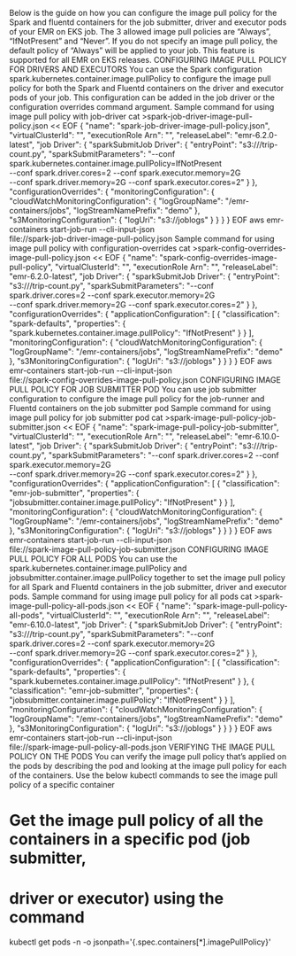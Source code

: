 
Below is the guide on how you can configure the image pull policy for the Spark and fluentd containers for the job submitter,
driver and executor pods of your EMR on EKS job. The 3 allowed image pull policies are “Always”, “IfNotPresent” and “Never”. If
you do not specify an image pull policy, the default policy of “Always” will be applied to your job. This feature is supported for all
EMR on EKS releases.
CONFIGURING IMAGE PULL POLICY FOR DRIVERS AND EXECUTORS
You can use the Spark configuration spark.kubernetes.container.image.pullPolicy to configure the image pull
policy for both the Spark and Fluentd containers on the driver and executor pods of your job. This configuration can be added in
the job driver or the configuration overrides command argument.
Sample command for using image pull policy with job-driver
cat >spark-job-driver-image-pull-policy.json << EOF
{
"name": "spark-job-driver-image-pull-policy.json",
"virtualClusterId": "<virtual-cluster-id>",
"executionRole
Arn": "<execution-role-arn>",
"releaseLabel": "emr-6.2.0-latest",
"job
Driver": {
"sparkSubmitJob
Driver": {
"entryPoint": "s3://<s3 prefix>/trip-count.py",
"sparkSubmitParameters":
"--conf spark.kubernetes.container.image.pullPolicy=IfNotPresent \
--conf spark.driver.cores=2 --conf spark.executor.memory=2G \
--conf spark.driver.memory=2G --conf spark.executor.cores=2"
}
},
"configurationOverrides": {
"monitoringConfiguration": {
"cloudWatchMonitoringConfiguration": {
"logGroupName": "/emr-containers/jobs",
"logStreamNamePrefix": "demo"
},
"s3MonitoringConfiguration": {
"logUri": "s3://joblogs"
}
}
}
}
EOF
aws emr-containers start-job-run --cli-input-json \
file://spark-job-driver-image-pull-policy.json
Sample command for using image pull policy with configuration-overrides
cat >spark-config-overrides-image-pull-policy.json << EOF
{
"name": "spark-config-overrides-image-pull-policy",
"virtualClusterId": "<virtual-cluster-id>",
"executionRole
Arn": "<execution-role-arn>",
"releaseLabel": "emr-6.2.0-latest",
"job
Driver": {
"sparkSubmitJob
Driver": {
"entryPoint": "s3://<s3 prefix>/trip-count.py",
"sparkSubmitParameters":
"--conf spark.driver.cores=2 --conf spark.executor.memory=2G \
--conf spark.driver.memory=2G --conf spark.executor.cores=2"
}
},
"configurationOverrides": {
"applicationConfiguration": [
{
"classification": "spark-defaults",
"properties": {
"spark.kubernetes.container.image.pullPolicy": "IfNotPresent"
}
}
],
"monitoringConfiguration": {
"cloudWatchMonitoringConfiguration": {
"logGroupName": "/emr-containers/jobs",
"logStreamNamePrefix": "demo"
},
"s3MonitoringConfiguration": {
"logUri": "s3://joblogs"
}
}
}
}
EOF
aws emr-containers start-job-run --cli-input-json \
file://spark-config-overrides-image-pull-policy.json
CONFIGURING IMAGE PULL POLICY FOR JOB SUBMITTER POD
You can use job submitter configuration to configure the image pull policy for the job-runner and Fluentd containers on the job
submitter pod
Sample command for using image pull policy for job submitter pod
cat >spark-image-pull-policy-job-submitter.json << EOF
{
"name": "spark-image-pull-policy-job-submitter",
"virtualClusterId": "<virtual-cluster-id>",
"executionRole
Arn": "<execution-role-arn>",
"releaseLabel": "emr-6.10.0-latest",
"job
Driver": {
"sparkSubmitJob
Driver": {
"entryPoint": "s3://<s3 prefix>/trip-count.py",
"sparkSubmitParameters":
"--conf spark.driver.cores=2 --conf spark.executor.memory=2G \
--conf spark.driver.memory=2G --conf spark.executor.cores=2"
}
},
"configurationOverrides": {
"applicationConfiguration": [
{
"classification": "emr-job-submitter",
"properties": {
"jobsubmitter.container.image.pullPolicy": "IfNotPresent"
}
}
],
"monitoringConfiguration": {
"cloudWatchMonitoringConfiguration": {
"logGroupName": "/emr-containers/jobs",
"logStreamNamePrefix": "demo"
},
"s3MonitoringConfiguration": {
"logUri": "s3://joblogs"
}
}
}
}
EOF
aws emr-containers start-job-run --cli-input-json \
file://spark-image-pull-policy-job-submitter.json
CONFIGURING IMAGE PULL POLICY FOR ALL PODS
You can use the spark.kubernetes.container.image.pullPolicy and
jobsubmitter.container.image.pullPolicy together to set the image pull policy for all Spark and Fluentd
containers in the job submitter, driver and executor pods.
Sample command for using image pull policy for all pods
cat >spark-image-pull-policy-all-pods.json << EOF
{
"name": "spark-image-pull-policy-all-pods",
"virtualClusterId": "<virtual-cluster-id>",
"executionRole
Arn": "<execution-role-arn>",
"releaseLabel": "emr-6.10.0-latest",
"job
Driver": {
"sparkSubmitJob
Driver": {
"entryPoint": "s3://<s3 prefix>/trip-count.py",
"sparkSubmitParameters":
"--conf spark.driver.cores=2 --conf spark.executor.memory=2G \
--conf spark.driver.memory=2G --conf spark.executor.cores=2"
}
},
"configurationOverrides": {
"applicationConfiguration": [
{
"classification": "spark-defaults",
"properties": {
"spark.kubernetes.container.image.pullPolicy": "IfNotPresent"
}
},
{
"classification": "emr-job-submitter",
"properties": {
"jobsubmitter.container.image.pullPolicy": "IfNotPresent"
}
}
],
"monitoringConfiguration": {
"cloudWatchMonitoringConfiguration": {
"logGroupName": "/emr-containers/jobs",
"logStreamNamePrefix": "demo"
},
"s3MonitoringConfiguration": {
"logUri": "s3://joblogs"
}
}
}
}
EOF
aws emr-containers start-job-run --cli-input-json \
file://spark-image-pull-policy-all-pods.json
VERIFYING THE IMAGE PULL POLICY ON THE PODS
You can verify the image pull policy that’s applied on the pods by describing the pod and looking at the image pull policy for each
of the containers. Use the below kubectl commands to see the image pull policy of a specific container
# Get the image pull policy of all the containers in a specific pod (job submitter,
# driver or executor) using the command
kubectl get pods <pod-name> -n <namespace>
-o jsonpath='{.spec.containers[*].imagePullPolicy}'

